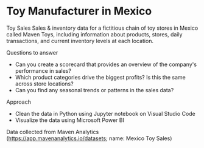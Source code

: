 # Toy Manufacturer in Mexico

Toy Sales
Sales & inventory data for a fictitious chain of toy stores in Mexico called Maven Toys, including information about products, stores, daily transactions, and current inventory levels at each location.

Questions to answer
- Can you create a scorecard that provides an overview of the company's performance in sales?
- Which product categories drive the biggest profits? Is this the same across store locations?
- Can you find any seasonal trends or patterns in the sales data?

Approach
- Clean the data in Python using Jupyter notebook on Visual Studio Code
- Visualize the data using Microsoft Power BI

Data collected from Maven Analytics (https://app.mavenanalytics.io/datasets; name: Mexico Toy Sales)

